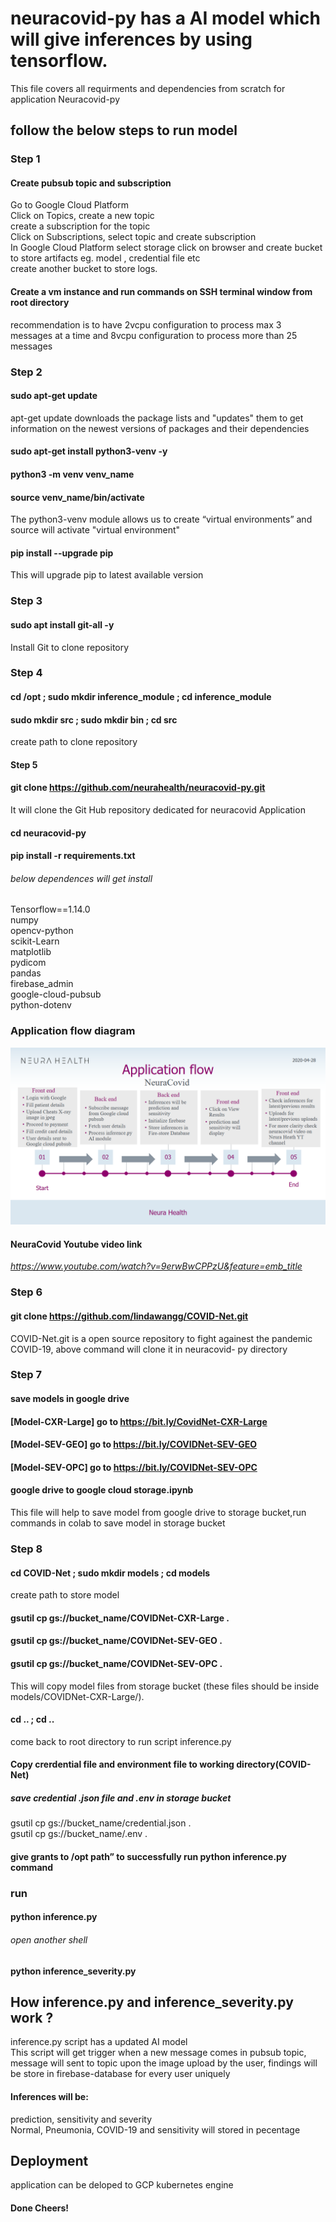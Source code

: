 # neuracovid-py has a AI model which will give inferences by using tensorflow.
This file covers all requirments and dependencies from scratch for application Neuracovid-py

## follow the below steps to run model

### Step 1
#### Create pubsub topic and subscription
Go to Google Cloud Platform \
Click on Topics, create a new topic \
create a subscription for the topic \
Click on Subscriptions, select topic and create subscription \
In Google Cloud Platform select storage click on browser and create bucket to store artifacts eg. model , credential file etc \
create another bucket to store logs.
#### Create a vm instance and run commands on SSH terminal window from root directory 
recommendation is to have 2vcpu configuration to process max 3 messages at a time and 8vcpu configuration to process more than 25 messages
### Step 2
#### sudo apt-get update
apt-get update downloads the package lists and "updates" them to get information on the newest versions of packages and their dependencies
#### sudo apt-get install python3-venv -y
#### python3 -m venv venv_name
#### source venv_name/bin/activate
The python3-venv module allows us to create “virtual environments” and source will activate "virtual environment"
#### pip install --upgrade pip
This will upgrade pip to latest available version 
### Step 3
#### sudo apt install git-all -y
Install Git to clone repository

### Step 4
#### cd /opt ; sudo mkdir inference_module ; cd inference_module
#### sudo mkdir src ; sudo mkdir bin ; cd src
create path to clone repository
#### Step 5
#### git clone https://github.com/neurahealth/neuracovid-py.git
It will clone the Git Hub repository dedicated for neuracovid Application
#### cd neuracovid-py

#### pip install -r requirements.txt
###### below dependences will get install 
Tensorflow==1.14.0 \
numpy \
opencv-python \
scikit-Learn \
matplotlib \
pydicom \
pandas \
firebase_admin \
google-cloud-pubsub \
python-dotenv

### Application flow diagram

<img src="Application%20flow.png">

#### NeuraCovid Youtube video link
*https://www.youtube.com/watch?v=9erwBwCPPzU&feature=emb_title*

### Step 6
#### git clone https://github.com/lindawangg/COVID-Net.git
COVID-Net.git is a open source repository to fight againest the pandemic COVID-19, above command will clone it in neuracovid-
py directory

### Step 7
####  save models in google drive 
#### [Model-CXR-Large] go to https://bit.ly/CovidNet-CXR-Large
#### [Model-SEV-GEO]   go to https://bit.ly/COVIDNet-SEV-GEO 
#### [Model-SEV-OPC]   go to https://bit.ly/COVIDNet-SEV-OPC
#### google drive to google cloud storage.ipynb 
This file will help to save model from google drive to storage bucket,run commands in colab to save model in storage bucket 
### Step 8
#### cd COVID-Net ; sudo mkdir models ; cd models 
create path to store model
#### gsutil cp gs://bucket_name/COVIDNet-CXR-Large .
#### gsutil cp gs://bucket_name/COVIDNet-SEV-GEO .
#### gsutil cp gs://bucket_name/COVIDNet-SEV-OPC .

This will copy model files from storage bucket (these files should be inside models/COVIDNet-CXR-Large/).
#### cd .. ; cd ..
come back to root directory to run script inference.py
#### Copy crerdential file and environment file to working directory(COVID-Net)
##### save credential .json file and .env in storage bucket
gsutil cp gs://bucket_name/credential.json . \
gsutil cp gs://bucket_name/.env .
#### give grants to /opt path” to successfully run python inference.py command
### run
#### python inference.py
###### open another shell 
#### python inference_severity.py
## How inference.py and inference_severity.py work ?
inference.py script has a updated AI model \
This script will get trigger when a new message comes in pubsub topic, message will sent to topic upon the image upload by the user,
findings will be store in firebase-database for every user uniquely
#### Inferences will be:
prediction, sensitivity and severity \
Normal, Pneumonia, COVID-19 and sensitivity will stored in pecentage
## Deployment
application can be deloped to GCP kubernetes engine 

#### Done Cheers!
